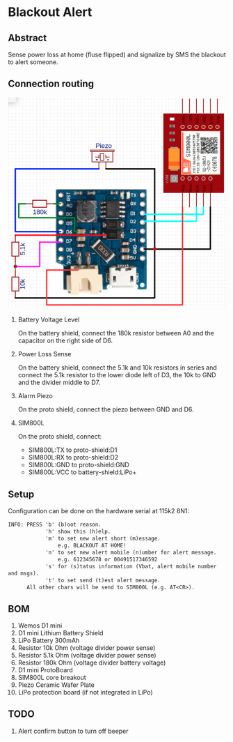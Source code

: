 # Blackout Alert

## Abstract

Sense power loss at home (fluse flipped) and signalize by SMS the blackout to alert someone.

## Connection routing

![alt text](https://raw.githubusercontent.com/RindusIoTJam/Blackout-Alert/master/doc/routing.png)

1. Battery Voltage Level

   On the battery shield, connect the 180k resistor between A0 and the capacitor on the right side of D6.

2. Power Loss Sense

   On the battery shield, connect the 5.1k and 10k resistors in series and connect the 5.1k resistor to the lower diode left of D3, the 10k to GND and the divider middle to D7.

3. Alarm Piezo 

   On the proto shield, connect the piezo between GND and D6.

4. SIM800L

   On the proto shield, connect:

   - SIM800L:TX to proto-shield:D1
   - SIM800L:RX to proto-shield:D2
   - SIM800L:GND to proto-shield:GND
   - SIM800L:VCC to battery-shield:LiPo+

## Setup

Configuration can be done on the hardware serial at 115k2 8N1:

```
INFO: PRESS 'b' (b)oot reason.
            'h' show this (h)elp.
            'm' to set new alert short (m)essage.
                e.g. BLACKOUT AT HOME!
            'n' to set new alert mobile (n)umber for alert message.
                e.g. 612345678 or 00491517346592
            's' for (s)tatus information (Vbat, alert mobile number and msgs).
            't' to set send (t)est alert message.
      All other chars will be send to SIM800L (e.g. AT<CR>).
```

## BOM

1. Wemos D1 mini
2. D1 mini Lithium Battery Shield
3. LiPo Battery 300mAh
4. Resistor  10k Ohm (voltage divider power sense)
5. Resistor 5.1k Ohm (voltage divider power sense)
6. Resistor 180k Ohm (voltage divider battery voltage)
7. D1 mini ProtoBoard
8. SIM800L core breakout
9. Piezo Ceramic Wafer Plate
10. LiPo protection board (if not integrated in LiPo)

## TODO

1. Alert confirm button to turn off beeper